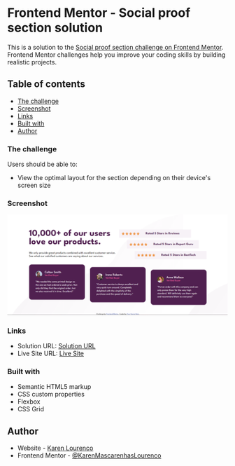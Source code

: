 # Frontend Mentor - Social proof section solution

This is a solution to the [Social proof section challenge on Frontend Mentor](https://www.frontendmentor.io/challenges/social-proof-section-6e0qTv_bA). Frontend Mentor challenges help you improve your coding skills by building realistic projects. 

## Table of contents

  - [The challenge](#the-challenge)
  - [Screenshot](#screenshot)
  - [Links](#links)
  - [Built with](#built-with)
- [Author](#author)

### The challenge

Users should be able to:

- View the optimal layout for the section depending on their device's screen size

### Screenshot

![](./screenshot.png)

### Links

- Solution URL: [Solution URL](https://github.com/KarenMascarenhasLourenco/Frontend-Mentor/tree/main/Newbie/social-proof-section-master)
- Live Site URL: [Live Site](https://social-proof-karen-lourenco.netlify.app/)

### Built with

- Semantic HTML5 markup
- CSS custom properties
- Flexbox
- CSS Grid

## Author

- Website - [Karen Lourenco](https://www.your-site.com)
- Frontend Mentor - [@KarenMascarenhasLourenco](https://www.frontendmentor.io/profile/KarenMascarenhasLourenco)
